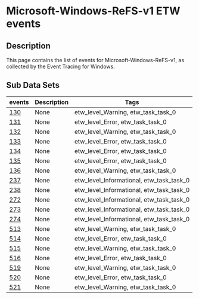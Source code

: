 # Microsoft-Windows-ReFS-v1 ETW events

## Description
This page contains the list of events for Microsoft-Windows-ReFS-v1, as collected by the Event Tracing for Windows.

## Sub Data Sets
|events|Description|Tags|
|---|---|---|
|[130](events/event-130.md)|None|etw_level_Warning, etw_task_task_0|
|[131](events/event-131.md)|None|etw_level_Error, etw_task_task_0|
|[132](events/event-132.md)|None|etw_level_Warning, etw_task_task_0|
|[133](events/event-133.md)|None|etw_level_Error, etw_task_task_0|
|[134](events/event-134.md)|None|etw_level_Error, etw_task_task_0|
|[135](events/event-135.md)|None|etw_level_Error, etw_task_task_0|
|[136](events/event-136.md)|None|etw_level_Warning, etw_task_task_0|
|[237](events/event-237.md)|None|etw_level_Informational, etw_task_task_0|
|[238](events/event-238.md)|None|etw_level_Informational, etw_task_task_0|
|[272](events/event-272.md)|None|etw_level_Informational, etw_task_task_0|
|[273](events/event-273.md)|None|etw_level_Informational, etw_task_task_0|
|[274](events/event-274.md)|None|etw_level_Informational, etw_task_task_0|
|[513](events/event-513.md)|None|etw_level_Warning, etw_task_task_0|
|[514](events/event-514.md)|None|etw_level_Error, etw_task_task_0|
|[515](events/event-515.md)|None|etw_level_Warning, etw_task_task_0|
|[516](events/event-516.md)|None|etw_level_Error, etw_task_task_0|
|[519](events/event-519.md)|None|etw_level_Warning, etw_task_task_0|
|[520](events/event-520.md)|None|etw_level_Error, etw_task_task_0|
|[521](events/event-521.md)|None|etw_level_Warning, etw_task_task_0|
